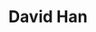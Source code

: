---
# Display name
title: David Han

# Full Name (for SEO)
first_name: David
last_name: Han
avatar: meldrum.png    # put this image in static/media/

# Is this the primary user of the site?
superuser: false

# Role/position
role: 2028


# Organizations/Affiliations
organizations:
  - name: William & Mary
    url: 'https://www.wm.edu'

# Short bio (displayed in user profile at end of posts)
# bio: |
#   Physical chemist and teacher, founder of spinlab. Researches NMR, materials, and student-driven discovery.

# interests:
#   - nuclear magnetic resonance (NMR)
#   - physical chemistry
#   - materials science
#   - cultural heritage research
#   - undergraduate research
#   - science education and outreach

# education:
#   courses:
#     - course: Postdoctoral Fellowship
#       institution: RWTH Aachen University (Germany)
#       year: 2013
#     - course: PhD in Physical Chemistry
#       institution: University of California, Berkeley
#       year: 2011
#     - course: BS in Biochemistry
#       institution: Brigham Young University
#       year: 2006

# # Social/Academic Networking
# social:
#   - icon: envelope
#     icon_pack: fas
#     link: 'mailto:tkmeldrum@wm.edu'
#   - icon: github
#     icon_pack: fab
#     link: https://github.com/tkmeldrum
#   - icon: orcid
#     icon_pack: ai
#     link: https://orcid.org/0000-0002-5954-0795
#   - icon: google-scholar
#     icon_pack: ai
#     link: https://scholar.google.com/citations?user=yKXJezQAAAAJ
#   # Add more as needed

# email: 'tkmeldrum@wm.edu'

highlight_name: true

user_groups:
  - Undergraduate Students

# Custom/fun fields
# favorite_coffee: Oat milk cortado, conditionally
---
